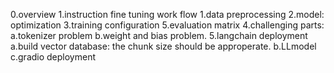0.overview
1.instruction fine tuning work flow
1.data preprocessing
2.model: optimization
3.training configuration
5.evaluation matrix
4.challenging parts: a.tokenizer problem b.weight and bias problem.
5.langchain deployment
a.build vector database: the chunk size should be approperate.
b.LLmodel
c.gradio deployment
